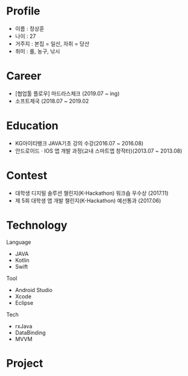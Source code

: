 # Profile
- 이름 : 정상훈
- 나이 : 27
- 거주지 : 본집 = 일산, 자취 = 당산
- 취미 : 롤, 농구, 낚시

# Career
- [협업툴 플로우] 마드라스체크 (2019.07 ~ ing)
- 소프트제국 (2018.07 ~ 2019.02

# Education
- KG아이티뱅크 JAVA기초 강의 수강(2016.07 ~ 2016.08)
- 안드로이드 · IOS 앱 개발 과정(교내 스마트앱 창작터)(2013.07 ~ 2013.08)

# Contest
- 대학생 디지털 솔루션 챌린지(K-Hackathon) 워크숍 우수상 (2017.11)
- 제 5회 대학생 앱 개발 챌린지(K-Hackathon) 예선통과 (2017.06)

# Technology
Language
- JAVA
- Kotlin
- Swift

Tool
- Android Studio
- Xcode
- Eclipse

Tech
- rxJava
- DataBinding
- MVVM

# Project
